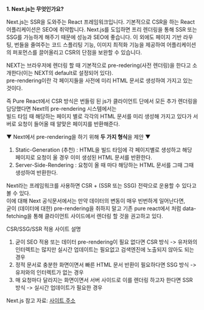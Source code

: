 **1. Next.js는 무엇인가요?**

Next.js는 SSR을 도와주는 React 프레임워크입니다. 기본적으로 CSR을 하는 React 어플리케이션은 SEO에 취약합니다.
Next.js를 도입하면 프리 렌더링을 통해 SSR 또는 SSG를 가능하게 해주기 때문에 성능과 SEO에 좋습니다.
이 외에도 페이지 기반 라우팅, 번들을 줄여주는 코드 스플리팅 기능, 이미지 최적화 기능을 제공하여
어플리케이션의 퍼포먼스를 끌어올리고 CSR의 단점을 보완할 수 있습니다. 


NEXT는 브라우저에 렌더링 할 때 기본적으로 pre-redering(사전 렌더링)을 한다고 소개한다(이는 NEXT의 default로 설정되어 있다).  
pre-rendering이란 각 페이지들을 사전에 미리 HTML 문서로 생성하여 가지고 있는 것이다.

즉 Pure React에서 CSR 방식은 번들링 된 js가 클라이언트 단에서 모든 추가 렌더링을 담당했다면 Next의 pre-rendering 시스템에서는  
빌드 타임 때 해당하는 페이지 별로 각각의 HTML 문서를 미리 생성해 가지고 있다가 서버로 요청이 들어올 때 알맞은 페이지를 반환해준다.

▼ Next에서 pre-rendering을 하기 위해 **두 가지 형식**을 제안 ▼  
  1. Static-Generation (추천) : HTML을 빌드 타임에 각 페이지별로 생성하고 해당 페이지로 요청이 올 경우 이미 생성된 HTML 문서를 반환한다.
  2. Server-Side-Rendering : 요청이 올 때 마다 해당하는 HTML 문서를 그때 그때 생성하여 반환한다.

Next라는 프레임워크를 사용하면 CSR + (SSR 또는 SSG) 전략으로 운용할 수 있다고 볼 수 있다.  
이에 대해 Next 공식문서에서는 만약 데이터의 변동이 매우 빈번하게 일어난다면,  
굳이 (데이터에 대한) pre-rendering을 취하지 말고 기존 pure react에서 처럼 data-fetching을 통해 클라이언트 사이드에서 렌더링 할 것을 권고하고 있다.

CSR/SSG/SSR 적용 사이트 설명
1. 굳이 SEO 적용 또는 데이터 pre-rendering이 필요 없다면 CSR 방식 -> 유저와의 인터렉트는 많지만 실시간 업데이트는 필요없고 검색엔진에 노출되지 않아도 되는 경우
2. 정적 문서로 충분한 화면이면서 빠른 HTML 문서 반환이 필요하다면 SSG 방식 -> 유저와의 인터렉트가 없는 경우
3. 매 요청마다 달라지는 화면이면서 서버 사이드로 이를 렌더링 하고자 한다면 SSR 방식 -> 실시간 업데이트가 필요한 경우

Next.js 참고 자료: [사이트 주소](https://velog.io/@longroadhome/FE-SSRServer-Side-Rendering-%EA%B7%B8%EB%A6%AC%EA%B3%A0-SSGStatic-Site-Generation-feat.-NEXT%EB%A5%BC-%EC%A4%91%EC%8B%AC%EC%9C%BC%EB%A1%9C)
